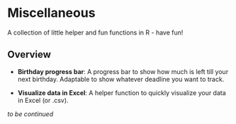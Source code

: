 # Miscellaneous
A collection of little helper and fun functions in R - have fun!

## Overview

- __Birthday progress bar__: A progress bar to show how much is left till your next birthday. Adaptable to show whatever deadline you want to track.

- __Visualize data in Excel__:  A helper function to quickly visualize your data in Excel (or .csv).


_to be continued_
